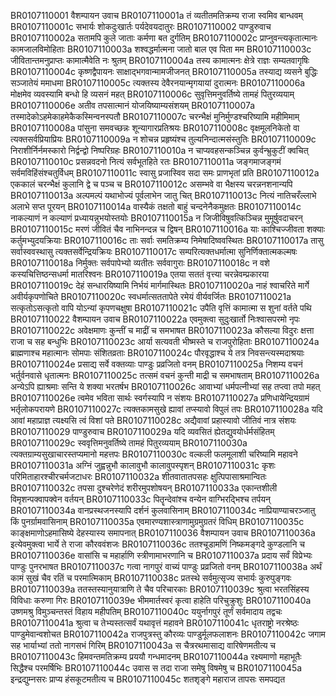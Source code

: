 BR0107110001    वैशम्पायन उवाच
BR0107110001a	तं व्यतीतमतिक्रम्य राजा स्वमिव बान्धवम्
BR0107110001c	सभार्यः शोकदुःखार्तः पर्यदेवयदातुरः
BR0107110002    पाण्डुरुवाच
BR0107110002a	सतामपि कुले जाताः कर्मणा बत दुर्गतिम्
BR0107110002c	प्राप्नुवन्त्यकृतात्मानः कामजालविमोहिताः
BR0107110003a	शश्वद्धर्मात्मना जातो बाल एव पिता मम
BR0107110003c	जीवितान्तमनुप्राप्तः कामात्मैवेति नः श्रुतम्
BR0107110004a	तस्य कामात्मनः क्षेत्रे राज्ञः सम्यतवागृषिः
BR0107110004c	कृष्णद्वैपायनः साक्षाद्भगवान्मामजीजनत्
BR0107110005a	तस्याद्य व्यसने बुद्धिः सञ्जातेयं ममाधमा
BR0107110005c	त्यक्तस्य देवैरनयान्मृगयायां दुरात्मनः
BR0107110006a	मोक्षमेव व्यवस्यामि बन्धो हि व्यसनं महत्
BR0107110006c	सुवृत्तिमनुवर्तिष्ये तामहं पितुरव्ययाम्
BR0107110006e	अतीव तपसात्मानं योजयिष्याम्यसंशयम्
BR0107110007a	तस्मादेकोऽहमेकाहमेकैकस्मिन्वनस्पतौ
BR0107110007c	चरन्भैक्षं मुनिर्मुण्डश्चरिष्यामि महीमिमाम्
BR0107110008a	पांसुना समवच्छन्नः शून्यागारप्रतिश्रयः
BR0107110008c	वृक्षमूलनिकेतो वा त्यक्तसर्वप्रियाप्रियः
BR0107110009a	न शोचन्न प्रहृष्यंश्च तुल्यनिन्दात्मसंस्तुतिः
BR0107110009c	निराशीर्निर्नमस्कारो निर्द्वन्द्वो निष्परिग्रहः
BR0107110010a	न चाप्यवहसन्कञ्चिन्न कुर्वन्भ्रुकुटीं क्वचित्
BR0107110010c	प्रसन्नवदनो नित्यं सर्वभूतहिते रतः
BR0107110011a	जङ्गमाजङ्गमं सर्वमविहिंसंश्चतुर्विधम्
BR0107110011c	स्वासु प्रजास्विव सदा समः प्राणभृतां प्रति
BR0107110012a	एककालं चरन्भैक्षं कुलानि द्वे च पञ्च च
BR0107110012c	असम्भवे वा भैक्षस्य चरन्ननशनान्यपि
BR0107110013a	अल्पमल्पं यथाभोज्यं पूर्वलाभेन जातु चित्
BR0107110013c	नित्यं नातिचरँल्लाभे अलाभे सप्त पूरयन्
BR0107110014a	वास्यैकं तक्षतो बाहुं चन्दनेनैकमुक्षतः
BR0107110014c	नाकल्याणं न कल्याणं प्रध्यायन्नुभयोस्तयोः
BR0107110015a	न जिजीविषुवत्किञ्चिन्न मुमूर्षुवदाचरन्
BR0107110015c	मरणं जीवितं चैव नाभिनन्दन्न च द्विषन्
BR0107110016a	याः काश्चिज्जीवता शक्याः कर्तुमभ्युदयक्रियाः
BR0107110016c	ताः सर्वाः समतिक्रम्य निमेषादिष्ववस्थितः
BR0107110017a	तासु सर्वास्ववस्थासु त्यक्तसर्वेन्द्रियक्रियः
BR0107110017c	सम्परित्यक्तधर्मात्मा सुनिर्णिक्तात्मकल्मषः
BR0107110018a	निर्मुक्तः सर्वपापेभ्यो व्यतीतः सर्ववागुराः
BR0107110018c	न वशे कस्यचित्तिष्ठन्सधर्मा मातरिश्वनः
BR0107110019a	एतया सततं वृत्त्या चरन्नेवम्प्रकारया
BR0107110019c	देहं सन्धारयिष्यामि निर्भयं मार्गमास्थितः
BR0107110020a	नाहं श्वाचरिते मार्गे अवीर्यकृपणोचिते
BR0107110020c	स्वधर्मात्सततापेते रमेयं वीर्यवर्जितः
BR0107110021a	सत्कृतोऽसत्कृतो वापि योऽन्यां कृपणचक्षुषा
BR0107110021c	उपैति वृत्तिं कामात्मा स शुनां वर्तते पथि
BR0107110022    वैशम्पायन उवाच
BR0107110022a	एवमुक्त्वा सुदुःखार्तो निःश्वासपरमो नृपः
BR0107110022c	अवेक्षमाणः कुन्तीं च माद्रीं च समभाषत
BR0107110023a	कौसल्या विदुरः क्षत्ता राजा च सह बन्धुभिः
BR0107110023c	आर्या सत्यवती भीष्मस्ते च राजपुरोहिताः
BR0107110024a	ब्राह्मणाश्च महात्मानः सोमपाः संशितव्रताः
BR0107110024c	पौरवृद्धाश्च ये तत्र निवसन्त्यस्मदाश्रयाः
BR0107110024e	प्रसाद्य सर्वे वक्तव्याः पाण्डुः प्रव्रजितो वनम्
BR0107110025a	निशम्य वचनं भर्तुर्वनवासे धृतात्मनः
BR0107110025c	तत्समं वचनं कुन्ती माद्री च समभाषताम्
BR0107110026a	अन्येऽपि ह्याश्रमाः सन्ति ये शक्या भरतर्षभ
BR0107110026c	आवाभ्यां धर्मपत्नीभ्यां सह तप्त्वा तपो महत्
BR0107110026e	त्वमेव भविता सार्थः स्वर्गस्यापि न संशयः
BR0107110027a	प्रणिधायेन्द्रियग्रामं भर्तृलोकपरायणे
BR0107110027c	त्यक्तकामसुखे ह्यावां तप्स्यावो विपुलं तपः
BR0107110028a	यदि आवां महाप्राज्ञ त्यक्ष्यसि त्वं विशां पते
BR0107110028c	अद्यैवावां प्रहास्यावो जीतिवं नात्र संशयः
BR0107110029    पाण्डुरुवाच
BR0107110029a	यदि व्यवसितं ह्येतद्युवयोर्धर्मसंहितम्
BR0107110029c	स्ववृत्तिमनुवर्तिष्ये तामहं पितुरव्ययाम्
BR0107110030a	त्यक्तग्राम्यसुखाचारस्तप्यमानो महत्तपः
BR0107110030c	वल्कली फलमूलाशी चरिष्यामि महावने
BR0107110031a	अग्निं जुह्वन्नुभौ कालावुभौ कालावुपस्पृशन्
BR0107110031c	कृशः परिमिताहारश्चीरचर्मजटाधरः
BR0107110032a	शीतवातातपसहः क्षुत्पिपासाश्रमान्वितः
BR0107110032c	तपसा दुश्चरेणेदं शरीरमुपशोषयन्
BR0107110033a	एकान्तशीली विमृशन्पक्वापक्वेन वर्तयन्
BR0107110033c	पितॄन्देवांश्च वन्येन वाग्भिरद्भिश्च तर्पयन्
BR0107110034a	वानप्रस्थजनस्यापि दर्शनं कुलवासिनाम्
BR0107110034c	नाप्रियाण्याचरञ्जातु किं पुनर्ग्रामवासिनाम्
BR0107110035a	एवमारण्यशास्त्राणामुग्रमुग्रतरं विधिम्
BR0107110035c	काङ्क्षमाणोऽहमासिष्ये देहस्यास्य समापनात्
BR0107110036    वैशम्पायन उवाच
BR0107110036a	इत्येवमुक्त्वा भार्ये ते राजा कौरववंशजः
BR0107110036c	ततश्चूडामणिं निष्कमङ्गदे कुण्डलानि च
BR0107110036e	वासांसि च महार्हाणि स्त्रीणामाभरणानि च
BR0107110037a	प्रदाय सर्वं विप्रेभ्यः पाण्डुः पुनरभाषत
BR0107110037c	गत्वा नागपुरं वाच्यं पाण्डुः प्रव्रजितो वनम्
BR0107110038a	अर्थं कामं सुखं चैव रतिं च परमात्मिकाम्
BR0107110038c	प्रतस्थे सर्वमुत्सृज्य सभार्यः कुरुपुङ्गवः
BR0107110039a	ततस्तस्यानुयात्राणि ते चैव परिचारकाः
BR0107110039c	श्रुत्वा भरतसिंहस्य विविधाः करुणा गिरः
BR0107110039e	भीममार्तस्वरं कृत्वा हाहेति परिचुक्रुशुः
BR0107110040a	उष्णमश्रु विमुञ्चन्तस्तं विहाय महीपतिम्
BR0107110040c	ययुर्नागपुरं तूर्णं सर्वमादाय तद्वचः
BR0107110041a	श्रुत्वा च तेभ्यस्तत्सर्वं यथावृत्तं महावने
BR0107110041c	धृतराष्ट्रो नरश्रेष्ठः पाण्डुमेवान्वशोचत
BR0107110042a	राजपुत्रस्तु कौरव्यः पाण्डुर्मूलफलाशनः
BR0107110042c	जगाम सह भार्याभ्यां ततो नागसभं गिरिम्
BR0107110043a	स चैत्ररथमासाद्य वारिषेणमतीत्य च
BR0107110043c	हिमवन्तमतिक्रम्य प्रययौ गन्धमादनम्
BR0107110044a	रक्ष्यमाणो महाभूतैः सिद्धैश्च परमर्षिभिः
BR0107110044c	उवास स तदा राजा समेषु विषमेषु च
BR0107110045a	इन्द्रद्युम्नसरः प्राप्य हंसकूटमतीत्य च
BR0107110045c	शतशृङ्गे महाराज तापसः समपद्यत
